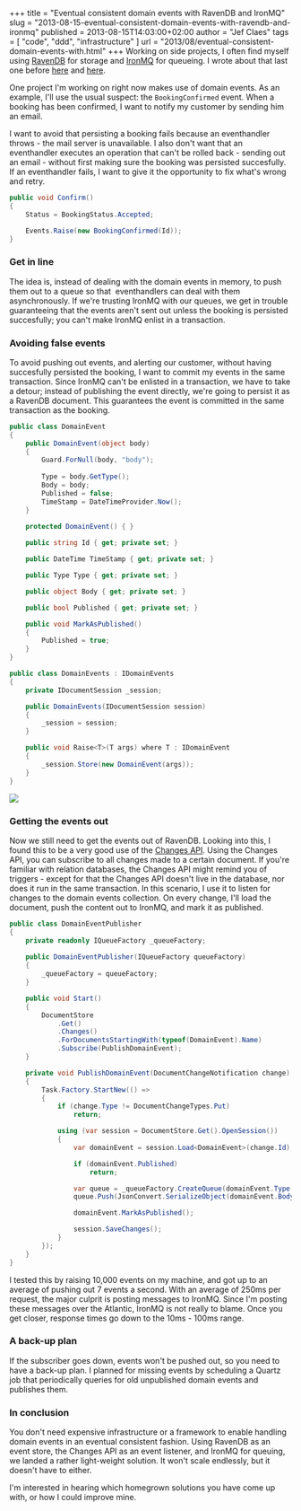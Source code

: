 +++
title = "Eventual consistent domain events with RavenDB and IronMQ"
slug = "2013-08-15-eventual-consistent-domain-events-with-ravendb-and-ironmq"
published = 2013-08-15T14:03:00+02:00
author = "Jef Claes"
tags = [ "code", "ddd", "infrastructure" ]
url = "2013/08/eventual-consistent-domain-events-with.html"
+++
Working on side projects, I often find myself using
[RavenDB](http://ravendb.net/) for storage and
[IronMQ](http://www.iron.io/mq) for queueing. I wrote about that last
one before
[here](http://www.jefclaes.be/2013/03/first-ironmq-impressions.html) and
[here](http://www.jefclaes.be/2013/03/putting-my-ironmq-experiment-under.html).  
  
One project I'm working on right now makes use of domain events. As an
example, I'll use the usual suspect: the `BookingConfirmed` event. When a
booking has been confirmed, I want to notify my customer by sending him
an email.  

I want to avoid that persisting a booking fails because an eventhandler
throws - the mail server is unavailable. I also don't want that an
eventhandler executes an operation that can't be rolled back - sending
out an email - without first making sure the booking was persisted
succesfully. If an eventhandler fails, I want to give it the opportunity
to fix what's wrong and retry.

```csharp
public void Confirm()
{
    Status = BookingStatus.Accepted;

    Events.Raise(new BookingConfirmed(Id));
}
```

### Get in line  

The idea is, instead of dealing with the domain events in memory, to
push them out to a queue so that  eventhandlers can deal with them
asynchronously. If we're trusting IronMQ with our queues, we get in
trouble guaranteeing that the events aren't sent out unless the booking
is persisted succesfully; you can't make IronMQ enlist in a
transaction.  
  
### Avoiding false events
  
To avoid pushing out events, and alerting our customer, without having
succesfully persisted the booking, I want to commit my events in the
same transaction. Since IronMQ can't be enlisted in a transaction, we
have to take a detour; instead of publishing the event directly, we're
going to persist it as a RavenDB document. This guarantees the event is
committed in the same transaction as the booking.

```csharp
public class DomainEvent
{
    public DomainEvent(object body)
    {
        Guard.ForNull(body, "body");          
        
        Type = body.GetType();
        Body = body;
        Published = false;
        TimeStamp = DateTimeProvider.Now();
    }
    
    protected DomainEvent() { }

    public string Id { get; private set; }

    public DateTime TimeStamp { get; private set; }

    public Type Type { get; private set; }

    public object Body { get; private set; }

    public bool Published { get; private set; }

    public void MarkAsPublished()
    {
        Published = true;
    }
}

public class DomainEvents : IDomainEvents
{
    private IDocumentSession _session;

    public DomainEvents(IDocumentSession session)
    {
        _session = session;
    }

    public void Raise<T>(T args) where T : IDomainEvent
    {       
        _session.Store(new DomainEvent(args));
    }
}
```

[![](/post/images/thumbnails/2013-08-15-eventual-consistent-domain-events-with-ravendb-and-ironmq-RavenDBDomainEvents.PNG)](/post/images/2013-08-15-eventual-consistent-domain-events-with-ravendb-and-ironmq-RavenDBDomainEvents.PNG)

### Getting the events out
  
Now we still need to get the events out of RavenDB. Looking into this,
I found this to be a very good use of the [Changes
API](http://ayende.com/blog/157121/awesome-feature-of-the-day-ravendb-changes-api).
Using the Changes API, you can subscribe to all changes made to a
certain document. If you're familiar with relation databases, the
Changes API might remind you of triggers - except for that the Changes
API doesn't live in the database, nor does it run in the same
transaction. In this scenario, I use it to listen for changes to the
domain events collection. On every change, I'll load the document, push
the content out to IronMQ, and mark it as published.

```csharp
public class DomainEventPublisher
{
    private readonly IQueueFactory _queueFactory;
    
    public DomainEventPublisher(IQueueFactory queueFactory)
    {           
        _queueFactory = queueFactory;
    }

    public void Start()
    {
        DocumentStore
            .Get()
            .Changes()
            .ForDocumentsStartingWith(typeof(DomainEvent).Name)
            .Subscribe(PublishDomainEvent);
    }

    private void PublishDomainEvent(DocumentChangeNotification change)
    {
        Task.Factory.StartNew(() =>
        {
            if (change.Type != DocumentChangeTypes.Put)
                return;

            using (var session = DocumentStore.Get().OpenSession())
            {
                var domainEvent = session.Load<DomainEvent>(change.Id);

                if (domainEvent.Published)
                    return;

                var queue = _queueFactory.CreateQueue(domainEvent.Type.Name);
                queue.Push(JsonConvert.SerializeObject(domainEvent.Body));

                domainEvent.MarkAsPublished();

                session.SaveChanges();
            }
        });
    }
}
```

I tested this by raising 10,000 events on my machine, and got up to an
average of pushing out 7 events a second. With an average of 250ms per
request, the major culprit is posting messages to IronMQ. Since I'm
posting these messages over the Atlantic, IronMQ is not really to blame.
Once you get closer, response times go down to the 10ms - 100ms range.  
  
### A back-up plan  

If the subscriber goes down, events won't be pushed out, so you need
to have a back-up plan. I planned for missing events by scheduling a
Quartz job that periodically queries for old unpublished domain events
and publishes them.  
  
### In conclusion  

You don't need expensive infrastructure or a framework to enable
handling domain events in an eventual consistent fashion. Using RavenDB
as an event store, the Changes API as an event listener, and IronMQ for
queuing, we landed a rather light-weight solution. It won't scale
endlessly, but it doesn't have to either.  
  
I'm interested in hearing which homegrown solutions you have come up
with, or how I could improve mine.